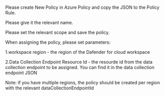 Please create New Policy in Azure Policy and copy the JSON to the Policy Rule.

Please give it the relevant name.

Please set the relevant scope and save the policy.

When assigning the policy, please set parameters:

1.workspace region - the region of the Dafender for cloud workspace

2.Data Collection Endpoint Resource Id - the resourde id from the data collection endpoint to be assigned. You can find it in the data collection endpoint JSON
  
Note: if you have multiple regions, the policy should be created per region with the relevant dataCollectionEndpointId
